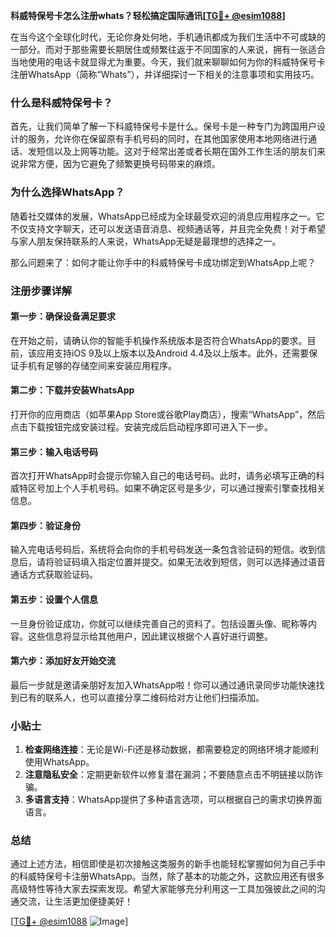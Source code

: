 **科威特保号卡怎么注册whats？轻松搞定国际通讯[[TG💪+ @esim1088](https://t.me/s/esim1088)]**

在当今这个全球化时代，无论你身处何地，手机通讯都成为我们生活中不可或缺的一部分。而对于那些需要长期居住或频繁往返于不同国家的人来说，拥有一张适合当地使用的电话卡就显得尤为重要。今天，我们就来聊聊如何为你的科威特保号卡注册WhatsApp（简称“Whats”），并详细探讨一下相关的注意事项和实用技巧。

### 什么是科威特保号卡？

首先，让我们简单了解一下科威特保号卡是什么。保号卡是一种专门为跨国用户设计的服务，允许你在保留原有手机号码的同时，在其他国家使用本地网络进行通话、发短信以及上网等功能。这对于经常出差或者长期在国外工作生活的朋友们来说非常方便，因为它避免了频繁更换号码带来的麻烦。

### 为什么选择WhatsApp？

随着社交媒体的发展，WhatsApp已经成为全球最受欢迎的消息应用程序之一。它不仅支持文字聊天，还可以发送语音消息、视频通话等，并且完全免费！对于希望与家人朋友保持联系的人来说，WhatsApp无疑是最理想的选择之一。

那么问题来了：如何才能让你手中的科威特保号卡成功绑定到WhatsApp上呢？

### 注册步骤详解

#### 第一步：确保设备满足要求
在开始之前，请确认你的智能手机操作系统版本是否符合WhatsApp的要求。目前，该应用支持iOS 9及以上版本以及Android 4.4及以上版本。此外，还需要保证手机有足够的存储空间来安装应用程序。

#### 第二步：下载并安装WhatsApp
打开你的应用商店（如苹果App Store或谷歌Play商店），搜索“WhatsApp”，然后点击下载按钮完成安装过程。安装完成后启动程序即可进入下一步。

#### 第三步：输入电话号码
首次打开WhatsApp时会提示你输入自己的电话号码。此时，请务必填写正确的科威特区号加上个人手机号码。如果不确定区号是多少，可以通过搜索引擎查找相关信息。

#### 第四步：验证身份
输入完电话号码后，系统将会向你的手机号码发送一条包含验证码的短信。收到信息后，请将验证码填入指定位置并提交。如果无法收到短信，则可以选择通过语音通话方式获取验证码。

#### 第五步：设置个人信息
一旦身份验证成功，你就可以继续完善自己的资料了。包括设置头像、昵称等内容。这些信息将显示给其他用户，因此建议根据个人喜好进行调整。

#### 第六步：添加好友开始交流
最后一步就是邀请亲朋好友加入WhatsApp啦！你可以通过通讯录同步功能快速找到已有的联系人，也可以直接分享二维码给对方让他们扫描添加。

### 小贴士
1. **检查网络连接**：无论是Wi-Fi还是移动数据，都需要稳定的网络环境才能顺利使用WhatsApp。
2. **注意隐私安全**：定期更新软件以修复潜在漏洞；不要随意点击不明链接以防诈骗。
3. **多语言支持**：WhatsApp提供了多种语言选项，可以根据自己的需求切换界面语言。

### 总结

通过上述方法，相信即使是初次接触这类服务的新手也能轻松掌握如何为自己手中的科威特保号卡注册WhatsApp。当然，除了基本的功能之外，这款应用还有很多高级特性等待大家去探索发现。希望大家能够充分利用这一工具加强彼此之间的沟通交流，让生活更加便捷美好！

[[TG💪+ @esim1088](https://t.me/s/esim1088) ![Image](https://i.postimg.cc/4NQfJmqS/Snipaste-2025-05-13-00-14-12.png)]